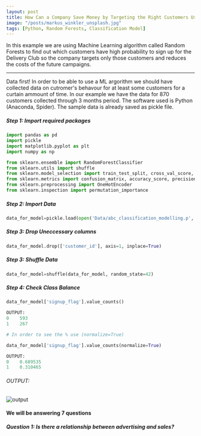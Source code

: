 ```yaml
---
layout: post
title: How Can a Company Save Money by Targeting the Right Customers Using Machine Learning
image: "/posts/markus_winkler_unsplash.jpg"
tags: [Python, Random Forests, Classification Model]
---
```


In this example we are using Machine Learning algorithm called Random Forests to find out which customers have high probability to sign up for the Delivery Club so the company targets only those customers and reduces the costs of the future campaigns. 

---

Data first! In order to be able to use a ML argorithm we should have collected data on cutromer's behavour for at least some customers for a curtain ammount of time. In our example we have the data for 870 customers collected through 3 months period. The software used is Python (Anaconda, Spider). The sample data is already saved as pickle file.

##### Step 1: Import required packages

```python
import pandas as pd
import pickle
import matplotlib.pyplot as plt
import numpy as np

from sklearn.ensemble import RandomForestClassifier
from sklearn.utils import shuffle
from sklearn.model_selection import train_test_split, cross_val_score, KFold
from sklearn.metrics import confusion_matrix, accuracy_score, precision_score, recall_score, f1_score
from sklearn.preprocessing import OneHotEncoder
from sklearn.inspection import permutation_importance
```
##### Step 2: Import Data

```python
data_for_model=pickle.load(open('Data/abc_classification_modelling.p', 'rb'))
```
##### Step 3: Drop Uneccessary columns

```python
data_for_model.drop(['customer_id'], axis=1, inplace=True)
```
##### Step 3: Shuffle Data

```python
data_for_model=shuffle(data_for_model, random_state=42)
```
##### Step 4: Check Class Balance

```python
data_for_model['signup_flag'].value_counts()

OUTPUT:
0    593
1    267

# In order to see the % use (normalize=True)

data_for_model['signup_flag'].value_counts(normalize=True)

OUTPUT:
0    0.689535
1    0.310465
```

###### OUTPUT:
![output](/img/posts/outpu.png "output")

#### We will be answering 7 questions
##### Question 1: Is there a relationship between advertising and sales?
